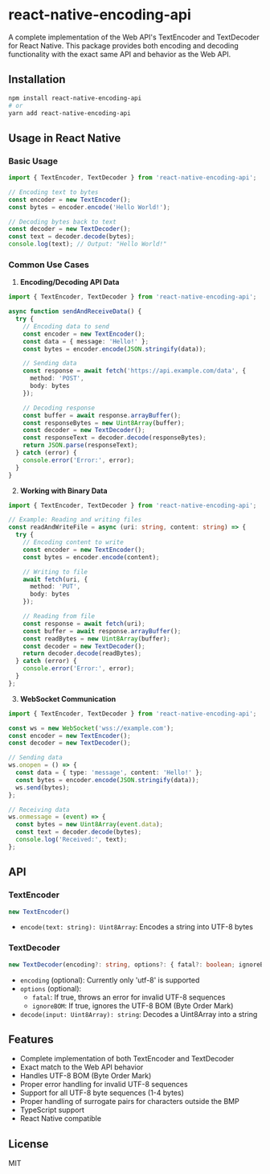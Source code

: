 # react-native-encoding-api

A complete implementation of the Web API's TextEncoder and TextDecoder for React Native. This package provides both encoding and decoding functionality with the exact same API and behavior as the Web API.

## Installation

```bash
npm install react-native-encoding-api
# or
yarn add react-native-encoding-api
```

## Usage in React Native

### Basic Usage
```typescript
import { TextEncoder, TextDecoder } from 'react-native-encoding-api';

// Encoding text to bytes
const encoder = new TextEncoder();
const bytes = encoder.encode('Hello World!');

// Decoding bytes back to text
const decoder = new TextDecoder();
const text = decoder.decode(bytes);
console.log(text); // Output: "Hello World!"
```

### Common Use Cases

1. **Encoding/Decoding API Data**
```typescript
import { TextEncoder, TextDecoder } from 'react-native-encoding-api';

async function sendAndReceiveData() {
  try {
    // Encoding data to send
    const encoder = new TextEncoder();
    const data = { message: 'Hello!' };
    const bytes = encoder.encode(JSON.stringify(data));

    // Sending data
    const response = await fetch('https://api.example.com/data', {
      method: 'POST',
      body: bytes
    });

    // Decoding response
    const buffer = await response.arrayBuffer();
    const responseBytes = new Uint8Array(buffer);
    const decoder = new TextDecoder();
    const responseText = decoder.decode(responseBytes);
    return JSON.parse(responseText);
  } catch (error) {
    console.error('Error:', error);
  }
}
```

2. **Working with Binary Data**
```typescript
import { TextEncoder, TextDecoder } from 'react-native-encoding-api';

// Example: Reading and writing files
const readAndWriteFile = async (uri: string, content: string) => {
  try {
    // Encoding content to write
    const encoder = new TextEncoder();
    const bytes = encoder.encode(content);

    // Writing to file
    await fetch(uri, {
      method: 'PUT',
      body: bytes
    });

    // Reading from file
    const response = await fetch(uri);
    const buffer = await response.arrayBuffer();
    const readBytes = new Uint8Array(buffer);
    const decoder = new TextDecoder();
    return decoder.decode(readBytes);
  } catch (error) {
    console.error('Error:', error);
  }
};
```

3. **WebSocket Communication**
```typescript
import { TextEncoder, TextDecoder } from 'react-native-encoding-api';

const ws = new WebSocket('wss://example.com');
const encoder = new TextEncoder();
const decoder = new TextDecoder();

// Sending data
ws.onopen = () => {
  const data = { type: 'message', content: 'Hello!' };
  const bytes = encoder.encode(JSON.stringify(data));
  ws.send(bytes);
};

// Receiving data
ws.onmessage = (event) => {
  const bytes = new Uint8Array(event.data);
  const text = decoder.decode(bytes);
  console.log('Received:', text);
};
```

## API

### TextEncoder
```typescript
new TextEncoder()
```
- `encode(text: string): Uint8Array`: Encodes a string into UTF-8 bytes

### TextDecoder
```typescript
new TextDecoder(encoding?: string, options?: { fatal?: boolean; ignoreBOM?: boolean })
```
- `encoding` (optional): Currently only 'utf-8' is supported
- `options` (optional):
  - `fatal`: If true, throws an error for invalid UTF-8 sequences
  - `ignoreBOM`: If true, ignores the UTF-8 BOM (Byte Order Mark)
- `decode(input: Uint8Array): string`: Decodes a Uint8Array into a string

## Features

- Complete implementation of both TextEncoder and TextDecoder
- Exact match to the Web API behavior
- Handles UTF-8 BOM (Byte Order Mark)
- Proper error handling for invalid UTF-8 sequences
- Support for all UTF-8 byte sequences (1-4 bytes)
- Proper handling of surrogate pairs for characters outside the BMP
- TypeScript support
- React Native compatible

## License

MIT 
